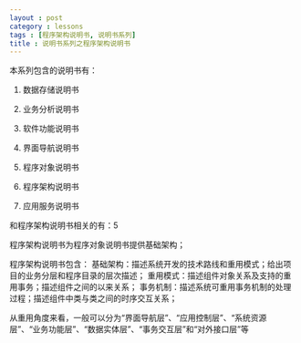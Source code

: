 ```yaml
---
layout : post
category : lessons
tags : [程序架构说明书, 说明书系列]
title : 说明书系列之程序架构说明书
---
```




本系列包含的说明书有：

1. 数据存储说明书

2. 业务分析说明书

3. 软件功能说明书

4. 界面导航说明书

5. 程序对象说明书

6. 程序架构说明书

7. 应用服务说明书

和程序架构说明书相关的有：5

程序架构说明书为程序对象说明书提供基础架构；

程序架构说明书包含：
基础架构：描述系统开发的技术路线和重用模式；给出项目的业务分层和程序目录的层次描述；
重用模式：描述组件对象关系及支持的重用事务；描述组件之间的以来关系；
事务机制：描述系统可重用事务机制的处理过程；描述组件中类与类之间的时序交互关系；

从重用角度来看，一般可以分为“界面导航层”、“应用控制层”、“系统资源层”、“业务功能层”、“数据实体层”、“事务交互层”和“对外接口层”等
